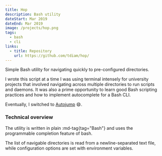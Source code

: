 ```yaml
---
title: Hop
description: Bash utility
dateStart: Mar 2019
dateEnd: Mar 2019
image: /projects/hop.png
tags:
  - bash
  - cli
links:
  - title: Repository
    url: https://github.com/tdiam/hop/
---
```


Simple Bash utility for navigating quickly to pre-configured directories.

<!--more-->

I wrote this script at a time I was using terminal intensely for university
projects that involved navigating across multiple directories to run scripts and
daemons. It was also a prime opportunity to learn good Bash scripting practices
and how to implement autocomplete for a Bash CLI.

Eventually, I switched to [Autojump](https://github.com/wting/autojump) 😄️.

### Technical overview

The utility is written in plain :md-tag{tag="Bash"} and uses the programmable
completion feature of bash.

The list of navigable directories is read from a newline-separated text file,
while configuration options are set with environment variables.
